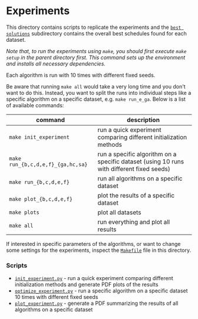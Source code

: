 # Experiments

This directory contains scripts to replicate the experiments and the [`best solutions`](./best_solutions/README.md) subdirectory contains the overall best schedules found for each dataset.

_Note that, to run the experiments using `make`, you should first execute `make setup` in the parent directory first. This command sets up the environment and installs all necessary dependencies._

Each algorithm is run with 10 times with different fixed seeds.

Be aware that running `make all` would take a very long time and you don't want to do this. Instead, you want to split the runs into individual steps like a specific algorithm on a specific dataset, e.g. `make run_e_ga`. Below is a list of available commands:

| command | description |
|---------|-------------|
| `make init_experiment` | run a quick experiment comparing different initialization methods |
| `make run_{b,c,d,e,f}_{ga,hc,sa}` | run a specific algorithm on a specific dataset (using 10 runs with different fixed seeds) |
| `make run_{b,c,d,e,f}` | run all algorithms on a specific dataset |
| `make plot_{b,c,d,e,f}` | plot the results of a specific dataset |
| `make plots` | plot all datasets |
| `make all` | run everything and plot all results |

If interested in specific parameters of the algorithms, or want to change some settings for the experiments, inspect the [`Makefile`](./Makefile) file in this directory.

### Scripts

- [`init_experiment.py`](./init_experiment.py) - run a quick experiment comparing different initialization methods and generate PDF plots of the results
- [`optimize_experiment.py`](./optimize_experiment.py) - run a specific algorithm on a specific dataset 10 times with different fixed seeds
- [`plot_experiment.py`](./plot_experiment.py) - generate a PDF summarizing the results of all algorithms on a specific dataset
